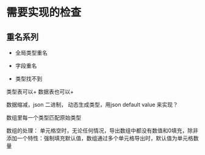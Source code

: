 # 需要实现的检查

## 重名系列
- 全局类型重名
- 字段重名

- 类型找不到


类型表可以+ 数据表也可以+

数据缩减，json 二进制， 动态生成类型，用json default value 来实现？

数组里每一个类型匹配原始类型

数组的处理： 单元格空时，无论任何情况，导出数组中都没有数值和0填充，除非添加一个特性：强制填充默认值，数组通过多个单元格导出时，默认值为单元格数量